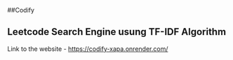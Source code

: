 ##Codify 
## Leetcode Search Engine usung TF-IDF Algorithm
Link to the website - https://codify-xapa.onrender.com/
